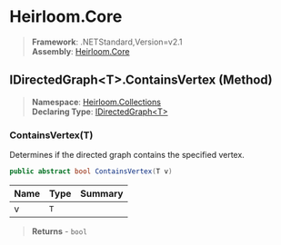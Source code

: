 # Heirloom.Core

> **Framework**: .NETStandard,Version=v2.1  
> **Assembly**: [Heirloom.Core][0]

## IDirectedGraph\<T>.ContainsVertex (Method)

> **Namespace**: [Heirloom.Collections][0]  
> **Declaring Type**: [IDirectedGraph\<T>][1]

### ContainsVertex(T)

Determines if the directed graph contains the specified vertex.

```cs
public abstract bool ContainsVertex(T v)
```

| Name | Type | Summary |
|------|------|---------|
| v    | `T`  |         |

> **Returns** - `bool`

[0]: ../../../Heirloom.Core.md
[1]: ../IDirectedGraph[T].md
